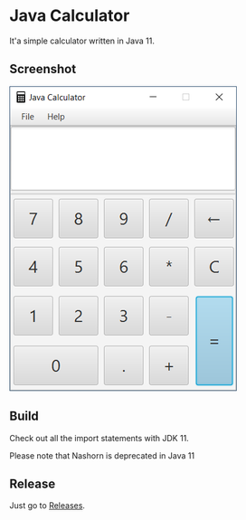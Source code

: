 # Java Calculator

It'a simple calculator written in Java 11.

## Screenshot

![](screenshot.png)

## Build

Check out all the import statements with JDK 11.

Please note that Nashorn is deprecated in Java 11

## Release

Just go to [Releases](https://github.com/ycfung/JavaCalculator/releases).

